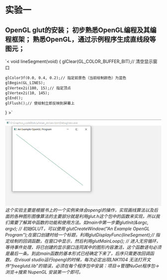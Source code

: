 # 实验一
## OpenGL glut的安装；  初步熟悉OpenGL编程及其编程框架；  熟悉OpenGL，通过示例程序生成直线段等图元；  
`<  void lineSegment(void)
{
    glClear(GL_COLOR_BUFFER_BIT);// 清空显示窗口

    glColor3f(0.0, 0.4, 0.2);// 指定前景色（当前绘制颜色）为蓝色
    glBegin(GL_LINES);
    glVertex2i(180, 15);// 指定顶点
    glVertex2i(10, 145);
    glEnd();
    glFlush();// 使绘制立即反映到屏幕上
}  >` 



![image](https://github.com/Polaris1491319352/Graphics/blob/main/image/work_1.jpg)
_这个实验主要是根据书上的一个实例来体会opengl的操作，实现画线算法以及后面的各种图形图像算法的主要部分就是利用glut.h这个包中的函数来实现，所以我们需要了解其中函数的功能和使用方法。如main中第一步要glutInit(&argc, argv); // 初始GLUT，可以使用 glutCreateWindow("An Example OpenGL Program");在窗口创建时给一个标题，利用glutDisplayFunc(lineSegment);// 指定绘制的回调函数，在窗口中显示，然后利用glutMainLoop(); // 进入无穷循环，等待事件处理，将已创建的显示窗口连同其中的图形内容激活，这个函数语句必须是最后一条。到此main函数的基本形式已经确定下来了，后序只需更改回调函数。在visual studio运行opengl的时候，每次必定出现LNK1104 无法打开文件“freeglutd.lib”的错误，必须在每个程序包中安装：项目->管理NuGet程序包->浏览->搜索 NupenGL 安装第一个即可。_
